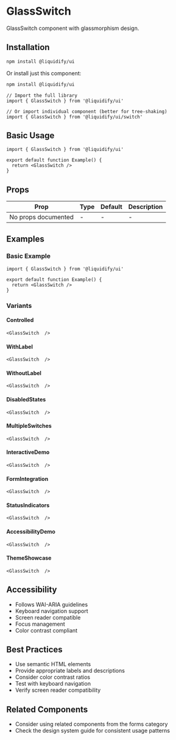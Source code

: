 # GlassSwitch

GlassSwitch component with glassmorphism design.

## Installation

```bash
npm install @liquidify/ui
```

Or install just this component:

```bash
npm install @liquidify/ui
```

```tsx
// Import the full library
import { GlassSwitch } from '@liquidify/ui'

// Or import individual component (better for tree-shaking)
import { GlassSwitch } from '@liquidify/ui/switch'
```

## Basic Usage

```tsx
import { GlassSwitch } from '@liquidify/ui'

export default function Example() {
  return <GlassSwitch />
}
```

## Props

| Prop | Type | Default | Description |
|------|------|---------|-------------|
| No props documented | - | - | - |

## Examples

### Basic Example

```tsx
import { GlassSwitch } from '@liquidify/ui'

export default function Example() {
  return <GlassSwitch />
}
```

### Variants

#### Controlled

```tsx
<GlassSwitch  />
```

#### WithLabel

```tsx
<GlassSwitch  />
```

#### WithoutLabel

```tsx
<GlassSwitch  />
```

#### DisabledStates

```tsx
<GlassSwitch  />
```

#### MultipleSwitches

```tsx
<GlassSwitch  />
```

#### InteractiveDemo

```tsx
<GlassSwitch  />
```

#### FormIntegration

```tsx
<GlassSwitch  />
```

#### StatusIndicators

```tsx
<GlassSwitch  />
```

#### AccessibilityDemo

```tsx
<GlassSwitch  />
```

#### ThemeShowcase

```tsx
<GlassSwitch  />
```



## Accessibility

- Follows WAI-ARIA guidelines
- Keyboard navigation support
- Screen reader compatible
- Focus management
- Color contrast compliant

## Best Practices

- Use semantic HTML elements
- Provide appropriate labels and descriptions
- Consider color contrast ratios
- Test with keyboard navigation
- Verify screen reader compatibility

## Related Components

- Consider using related components from the forms category
- Check the design system guide for consistent usage patterns
